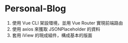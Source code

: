 # Personal-Blog
1. 使用 Vue CLI 架設環境，並用 Vue Router 實現前端路由
2. 使用 axios 來獲取 JSONPlaceholder 的資料
3. 套用 iView 的現成組件，構成基本的版面
